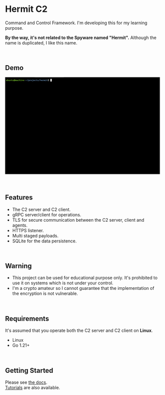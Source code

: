 # Hermit C2

Command and Control Framework. 
I'm developing this for my learning purpose.  

**By the way, it's not related to the Spyware named "Hermit".** Although the name is duplicated, I like this name.  

<br />

## Demo

![demo](assets/hermit_demo.gif)

<br />

## Features

- The C2 server and C2 client.
- gRPC server/client for operations.
- TLS for secure communication between the C2 server, client and agents.
- HTTPS listener.
- Multi staged payloads.
- SQLite for the data persistence.

<br />

## Warning

- This project can be used for educational purpose only. It's prohibited to use it on systems which is not under your control.
- I'm a crypto amateur so I cannot guarantee that the implementation of the encryption is not vulnerable.

<br />

## Requirements

It's assumed that you operate both the C2 server and C2 client on **Linux**.

- Linux
- Go 1.21+

<br />

## Getting Started

Please see [the docs](https://hermit.hdks.org/getting-started/).  
[Tutorials](https://hermit.hdks.org/tutorials/simple-implant-beacon/) are also available.  
